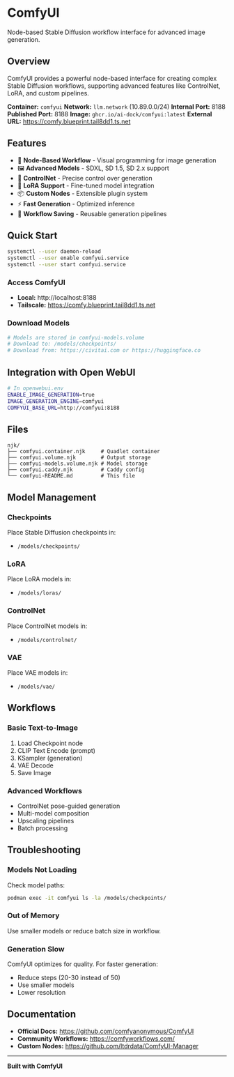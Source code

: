 # ComfyUI

Node-based Stable Diffusion workflow interface for advanced image generation.

## Overview

ComfyUI provides a powerful node-based interface for creating complex Stable Diffusion workflows, supporting advanced features like ControlNet, LoRA, and custom pipelines.

**Container:** `comfyui`
**Network:** `llm.network` (10.89.0.0/24)
**Internal Port:** 8188
**Published Port:** 8188
**Image:** `ghcr.io/ai-dock/comfyui:latest`
**External URL:** https://comfy.blueprint.tail8dd1.ts.net

## Features

- 🎨 **Node-Based Workflow** - Visual programming for image generation
- 🖼️ **Advanced Models** - SDXL, SD 1.5, SD 2.x support
- 🎯 **ControlNet** - Precise control over generation
- 🔧 **LoRA Support** - Fine-tuned model integration
- 📦 **Custom Nodes** - Extensible plugin system
- ⚡ **Fast Generation** - Optimized inference
- 💾 **Workflow Saving** - Reusable generation pipelines

## Quick Start

```bash
systemctl --user daemon-reload
systemctl --user enable comfyui.service
systemctl --user start comfyui.service
```

### Access ComfyUI

- **Local:** http://localhost:8188
- **Tailscale:** https://comfy.blueprint.tail8dd1.ts.net

### Download Models

```bash
# Models are stored in comfyui-models.volume
# Download to: /models/checkpoints/
# Download from: https://civitai.com or https://huggingface.co
```

## Integration with Open WebUI

```bash
# In openwebui.env
ENABLE_IMAGE_GENERATION=true
IMAGE_GENERATION_ENGINE=comfyui
COMFYUI_BASE_URL=http://comfyui:8188
```

## Files

```
njk/
├── comfyui.container.njk     # Quadlet container
├── comfyui.volume.njk        # Output storage
├── comfyui-models.volume.njk # Model storage
├── comfyui.caddy.njk         # Caddy config
└── comfyui-README.md         # This file
```

## Model Management

### Checkpoints

Place Stable Diffusion checkpoints in:
- `/models/checkpoints/`

### LoRA

Place LoRA models in:
- `/models/loras/`

### ControlNet

Place ControlNet models in:
- `/models/controlnet/`

### VAE

Place VAE models in:
- `/models/vae/`

## Workflows

### Basic Text-to-Image

1. Load Checkpoint node
2. CLIP Text Encode (prompt)
3. KSampler (generation)
4. VAE Decode
5. Save Image

### Advanced Workflows

- ControlNet pose-guided generation
- Multi-model composition
- Upscaling pipelines
- Batch processing

## Troubleshooting

### Models Not Loading

Check model paths:

```bash
podman exec -it comfyui ls -la /models/checkpoints/
```

### Out of Memory

Use smaller models or reduce batch size in workflow.

### Generation Slow

ComfyUI optimizes for quality. For faster generation:
- Reduce steps (20-30 instead of 50)
- Use smaller models
- Lower resolution

## Documentation

- **Official Docs:** https://github.com/comfyanonymous/ComfyUI
- **Community Workflows:** https://comfyworkflows.com/
- **Custom Nodes:** https://github.com/ltdrdata/ComfyUI-Manager

---

**Built with ComfyUI**
